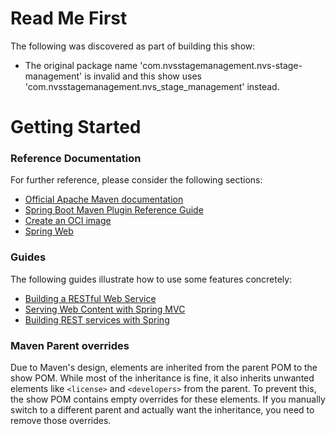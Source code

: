 # Read Me First
The following was discovered as part of building this show:

* The original package name 'com.nvsstagemanagement.nvs-stage-management' is invalid and this show uses 'com.nvsstagemanagement.nvs_stage_management' instead.

# Getting Started

### Reference Documentation
For further reference, please consider the following sections:

* [Official Apache Maven documentation](https://maven.apache.org/guides/index.html)
* [Spring Boot Maven Plugin Reference Guide](https://docs.spring.io/spring-boot/3.4.2/maven-plugin)
* [Create an OCI image](https://docs.spring.io/spring-boot/3.4.2/maven-plugin/build-image.html)
* [Spring Web](https://docs.spring.io/spring-boot/3.4.2/reference/web/servlet.html)

### Guides
The following guides illustrate how to use some features concretely:

* [Building a RESTful Web Service](https://spring.io/guides/gs/rest-service/)
* [Serving Web Content with Spring MVC](https://spring.io/guides/gs/serving-web-content/)
* [Building REST services with Spring](https://spring.io/guides/tutorials/rest/)

### Maven Parent overrides

Due to Maven's design, elements are inherited from the parent POM to the show POM.
While most of the inheritance is fine, it also inherits unwanted elements like `<license>` and `<developers>` from the parent.
To prevent this, the show POM contains empty overrides for these elements.
If you manually switch to a different parent and actually want the inheritance, you need to remove those overrides.

